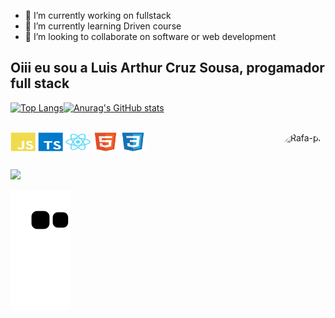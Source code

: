 
- 🔭 I’m currently working on fullstack
- 🌱 I’m currently learning Driven course
- 👯 I’m looking to collaborate on software or web development


## Oiii eu sou a Luis Arthur Cruz Sousa, progamador full stack

[![Top Langs](https://github-readme-stats.vercel.app/api/top-langs/?username=m4arthu&langs_count=8&count_private=true&theme=dark&layout=compact)](https://github.com/anuraghazra/github-readme-stats)[![Anurag's GitHub stats](https://github-readme-stats.vercel.app/api?username=m4arthu&theme=dark&layout=compact)](github.com/m4arthu/m4arthu)

<div style="display: inline_block"><br>
  <img align="center" alt="Rafa-Js" height="30" width="40" src="https://raw.githubusercontent.com/devicons/devicon/master/icons/javascript/javascript-plain.svg">
  <img align="center" alt="Rafa-Ts" height="30" width="40" src="https://raw.githubusercontent.com/devicons/devicon/master/icons/typescript/typescript-plain.svg">
  <img align="center" alt="Rafa-React" height="30" width="40" src="https://raw.githubusercontent.com/devicons/devicon/master/icons/react/react-original.svg">
  <img align="center" alt="Rafa-HTML" height="30" width="40" src="https://raw.githubusercontent.com/devicons/devicon/master/icons/html5/html5-original.svg">
  <img align="center" alt="Rafa-CSS" height="30" width="40" src="https://raw.githubusercontent.com/devicons/devicon/master/icons/css3/css3-original.svg">
  <img align="right" alt="Rafa-pic" height="150" style="border-radius:50px;" src="https://media.discordapp.net/attachments/639956127056134178/890373478988013628/Publicacoes_Instagram_1_1.png?width=676&height=676">
</div>
  
  ##
 
<div> 
  <a href="https://instagram.com/luis_arthu-m4" target="_blank"><img src="https://img.shields.io/badge/-Instagram-%23E4405F?style=for-the-badge&logo=instagram&logoColor=white" target="_blank"></a>
</div>

![snake gif](https://github.com/Formandodev/Formandodev/blob/output/github-contribution-grid-snake.svg)

